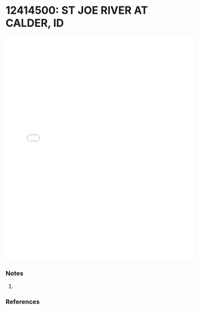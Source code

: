 # 12414500: ST JOE RIVER AT CALDER, ID

<iframe src="/_static/stations/12414500_fdc.html" width="100%" height="600" frameborder="0"></iframe>

### Notes
1. 

### References


